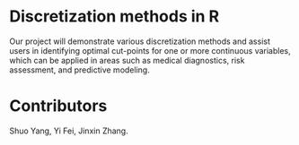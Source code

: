 #  Discretization methods in R 
Our project will demonstrate various discretization methods and assist users in identifying optimal cut-points for one or more continuous variables, which can be applied in areas such as medical diagnostics, risk assessment, and predictive modeling.

# Contributors
Shuo Yang,
Yi Fei,
Jinxin Zhang.
